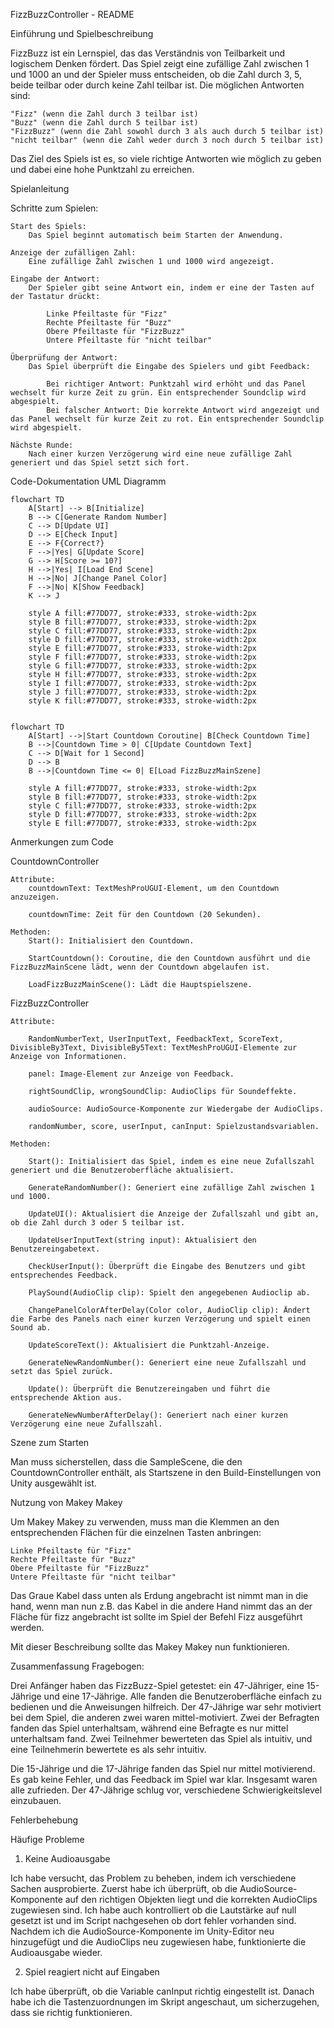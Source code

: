 FizzBuzzController - README


Einführung und Spielbeschreibung

FizzBuzz ist ein Lernspiel, das das Verständnis von Teilbarkeit und logischem Denken fördert. Das Spiel zeigt eine zufällige Zahl zwischen 1 und 1000 an und der Spieler muss entscheiden, ob die Zahl durch 3, 5, beide teilbar oder durch keine Zahl teilbar ist. Die möglichen Antworten sind:

    "Fizz" (wenn die Zahl durch 3 teilbar ist)
    "Buzz" (wenn die Zahl durch 5 teilbar ist)
    "FizzBuzz" (wenn die Zahl sowohl durch 3 als auch durch 5 teilbar ist)
    "nicht teilbar" (wenn die Zahl weder durch 3 noch durch 5 teilbar ist)

Das Ziel des Spiels ist es, so viele richtige Antworten wie möglich zu geben und dabei eine hohe Punktzahl zu erreichen.



Spielanleitung

Schritte zum Spielen:

    Start des Spiels:
        Das Spiel beginnt automatisch beim Starten der Anwendung.

    Anzeige der zufälligen Zahl:
        Eine zufällige Zahl zwischen 1 und 1000 wird angezeigt.

    Eingabe der Antwort:
        Der Spieler gibt seine Antwort ein, indem er eine der Tasten auf der Tastatur drückt:
        
            Linke Pfeiltaste für "Fizz"
            Rechte Pfeiltaste für "Buzz"
            Obere Pfeiltaste für "FizzBuzz"
            Untere Pfeiltaste für "nicht teilbar"

    Überprüfung der Antwort:
        Das Spiel überprüft die Eingabe des Spielers und gibt Feedback:
        
            Bei richtiger Antwort: Punktzahl wird erhöht und das Panel wechselt für kurze Zeit zu grün. Ein entsprechender Soundclip wird abgespielt.
            Bei falscher Antwort: Die korrekte Antwort wird angezeigt und das Panel wechselt für kurze Zeit zu rot. Ein entsprechender Soundclip wird abgespielt.

    Nächste Runde:
        Nach einer kurzen Verzögerung wird eine neue zufällige Zahl generiert und das Spiel setzt sich fort.
        

Code-Dokumentation
UML Diagramm

```mermaid
flowchart TD
    A[Start] --> B[Initialize]
    B --> C[Generate Random Number]
    C --> D[Update UI]
    D --> E[Check Input]
    E --> F{Correct?}
    F -->|Yes| G[Update Score]
    G --> H[Score >= 10?]
    H -->|Yes| I[Load End Scene]
    H -->|No| J[Change Panel Color]
    F -->|No| K[Show Feedback]
    K --> J

    style A fill:#77DD77, stroke:#333, stroke-width:2px
    style B fill:#77DD77, stroke:#333, stroke-width:2px
    style C fill:#77DD77, stroke:#333, stroke-width:2px
    style D fill:#77DD77, stroke:#333, stroke-width:2px
    style E fill:#77DD77, stroke:#333, stroke-width:2px
    style F fill:#77DD77, stroke:#333, stroke-width:2px
    style G fill:#77DD77, stroke:#333, stroke-width:2px
    style H fill:#77DD77, stroke:#333, stroke-width:2px
    style I fill:#77DD77, stroke:#333, stroke-width:2px
    style J fill:#77DD77, stroke:#333, stroke-width:2px
    style K fill:#77DD77, stroke:#333, stroke-width:2px


```
``` mermaid
flowchart TD
    A[Start] -->|Start Countdown Coroutine| B[Check Countdown Time]
    B -->|Countdown Time > 0| C[Update Countdown Text]
    C --> D[Wait for 1 Second]
    D --> B
    B -->|Countdown Time <= 0| E[Load FizzBuzzMainSzene]

    style A fill:#77DD77, stroke:#333, stroke-width:2px
    style B fill:#77DD77, stroke:#333, stroke-width:2px
    style C fill:#77DD77, stroke:#333, stroke-width:2px
    style D fill:#77DD77, stroke:#333, stroke-width:2px
    style E fill:#77DD77, stroke:#333, stroke-width:2px

```


Anmerkungen zum Code

CountdownController

    Attribute:
        countdownText: TextMeshProUGUI-Element, um den Countdown anzuzeigen.
        
        countdownTime: Zeit für den Countdown (20 Sekunden).

    Methoden:
        Start(): Initialisiert den Countdown.
        
        StartCountdown(): Coroutine, die den Countdown ausführt und die FizzBuzzMainScene lädt, wenn der Countdown abgelaufen ist.
        
        LoadFizzBuzzMainScene(): Lädt die Hauptspielszene.
        

FizzBuzzController

    Attribute:
    
        RandomNumberText, UserInputText, FeedbackText, ScoreText, DivisibleBy3Text, DivisibleBy5Text: TextMeshProUGUI-Elemente zur Anzeige von Informationen.
        
        panel: Image-Element zur Anzeige von Feedback.
        
        rightSoundClip, wrongSoundClip: AudioClips für Soundeffekte.
        
        audioSource: AudioSource-Komponente zur Wiedergabe der AudioClips.
        
        randomNumber, score, userInput, canInput: Spielzustandsvariablen.

    Methoden:
    
        Start(): Initialisiert das Spiel, indem es eine neue Zufallszahl generiert und die Benutzeroberfläche aktualisiert.
        
        GenerateRandomNumber(): Generiert eine zufällige Zahl zwischen 1 und 1000.
        
        UpdateUI(): Aktualisiert die Anzeige der Zufallszahl und gibt an, ob die Zahl durch 3 oder 5 teilbar ist.
        
        UpdateUserInputText(string input): Aktualisiert den Benutzereingabetext.
        
        CheckUserInput(): Überprüft die Eingabe des Benutzers und gibt entsprechendes Feedback.
        
        PlaySound(AudioClip clip): Spielt den angegebenen Audioclip ab.
        
        ChangePanelColorAfterDelay(Color color, AudioClip clip): Ändert die Farbe des Panels nach einer kurzen Verzögerung und spielt einen Sound ab.
        
        UpdateScoreText(): Aktualisiert die Punktzahl-Anzeige.
        
        GenerateNewRandomNumber(): Generiert eine neue Zufallszahl und setzt das Spiel zurück.
        
        Update(): Überprüft die Benutzereingaben und führt die entsprechende Aktion aus.
        
        GenerateNewNumberAfterDelay(): Generiert nach einer kurzen Verzögerung eine neue Zufallszahl.
        

Szene zum Starten

Man muss sicherstellen, dass die SampleScene, die den CountdownController enthält, als Startszene in den Build-Einstellungen von Unity ausgewählt ist.




Nutzung von Makey Makey

Um Makey Makey zu verwenden, muss man die Klemmen an den entsprechenden Flächen für die einzelnen Tasten anbringen:

    Linke Pfeiltaste für "Fizz"
    Rechte Pfeiltaste für "Buzz"
    Obere Pfeiltaste für "FizzBuzz"
    Untere Pfeiltaste für "nicht teilbar"

Das Graue Kabel dass unten als Erdung angebracht ist nimmt man in die hand, wenn man nun z.B. das Kabel in die andere Hand nimmt das an der Fläche für fizz angebracht ist sollte im Spiel der Befehl Fizz ausgeführt werden.

Mit dieser Beschreibung sollte das Makey Makey nun funktionieren.




Zusammenfassung Fragebogen:

Drei Anfänger haben das FizzBuzz-Spiel getestet: ein 47-Jähriger, eine 15-Jährige und eine 17-Jährige. Alle fanden die Benutzeroberfläche einfach zu bedienen und die Anweisungen hilfreich. Der 47-Jährige war sehr motiviert bei dem Spiel, die anderen zwei waren mittel-motiviert. Zwei der Befragten fanden das Spiel unterhaltsam, während eine Befragte es nur mittel unterhaltsam fand. Zwei Teilnehmer bewerteten das Spiel als intuitiv, und eine Teilnehmerin bewertete es als sehr intuitiv.

Die 15-Jährige und die 17-Jährige fanden das Spiel nur mittel motivierend. Es gab keine Fehler, und das Feedback im Spiel war klar. Insgesamt waren alle zufrieden. Der 47-Jährige schlug vor, verschiedene Schwierigkeitslevel einzubauen.





Fehlerbehebung

Häufige Probleme

1. Keine Audioausgabe

Ich habe versucht, das Problem zu beheben, indem ich verschiedene Sachen ausprobierte. Zuerst habe ich überprüft, ob die AudioSource-Komponente auf den richtigen Objekten liegt und die korrekten AudioClips zugewiesen sind. Ich habe auch kontrolliert ob die Lautstärke auf null gesetzt ist und im Script nachgesehen ob dort fehler vorhanden sind. Nachdem ich die AudioSource-Komponente im Unity-Editor neu hinzugefügt und die AudioClips neu zugewiesen habe, funktionierte die Audioausgabe wieder.

2. Spiel reagiert nicht auf Eingaben

Ich habe überprüft, ob die Variable canInput richtig eingestellt ist. Danach habe ich die Tastenzuordnungen im Skript angeschaut, um sicherzugehen, dass sie richtig funktionieren.


